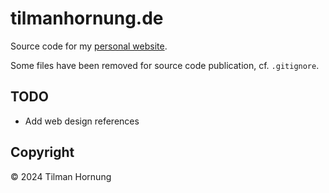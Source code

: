 # tilmanhornung.de

Source code for my [personal website](https://tilmanhornung.de).

Some files have been removed for source code publication, cf. `.gitignore`.

## TODO

- Add web design references

## Copyright

&copy; 2024 Tilman Hornung
